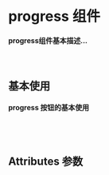 
<script setup>
import demo1 from './demo1.vue'
import Attributes from './Attributes.vue'
import preview from '@/components/preview.vue'
</script>

# progress 组件

#### progress组件基本描述...

<br/>

## 基本使用

#### progress 按钮的基本使用

<br/>
<div class="componetnsBox">
  <demo1/>
</div>
<preview compName="progress" demoName="demo1"/>

<br/>

## Attributes 参数

<Attributes/>
<br/>

